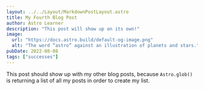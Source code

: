 ```yaml
---
layout: ../../Layout/MarkdownPostLayout.astro
title: My Fourth Blog Post
author: Astro Learner
description: "This post will show up on its own!"
image:
  url: "https://docs.astro.build/default-og-image.png"
  alt: "The word “astro” against an illustration of planets and stars."
pubDate: 2022-08-08
tags: ["successes"]
---
```

This post should show up with my other blog posts, because `Astro.glob()` is returning a list of all my posts in order to create my list.